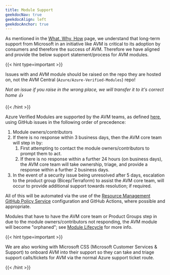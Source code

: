 ```yaml
---
title: Module Support
geekdocNav: true
geekdocAlign: left
geekdocAnchor: true
---
```


As mentioned in the [What, Why, How](/Azure-Verified-Modules/concepts//what-why-how) page, we understand that long-term support from Microsoft in an initiative like AVM is critical to its adoption by consumers and therefore the success of AVM. Therefore we have aligned and provide the below support statement/process for AVM modules.

{{< hint type=important >}}

Issues with and AVM module should be raised on the repo they are hosted on, not the AVM Central (`Azure/Azure-Verified-Modules`) repo!

*Not an issue if you raise in the wrong place, we will transfer it to it's correct home 👍*

{{< /hint >}}

Azure Verified Modules are supported by the AVM teams, as defined [here](/Azure-Verified-Modules/specs/shared/team-definitions/), using GitHub issues in the following order of precedence:

1. Module owners/contributors
2. If there is no response within 3 business days, then the AVM core team will step in by:
   1. First attempting to contact the module owners/contributors to prompt them to act.
   2. If there is no response within a further 24 hours (on business days), the AVM core team will take ownership, triage, and provide a response within a further 2 business days.
3. In the event of a security issue being unresolved after 5 days, escalation to the product group (Bicep/Terraform) to assist the AVM core team, will occur to provide additional support towards resolution; if required.

All of this will be automated via the use of the [Resource Management GitHub Policy Service](https://microsoft.github.io/GitOps/policies/resource-management.html) configuration and GitHub Actions, where possible and appropriate.

Modules that have to have the AVM core team or Product Groups step in due to the module owners/contributors not responding, the AVM module will become "orphaned"; see [Module Lifecycle](/Azure-Verified-Modules/specs/shared/module-lifecycle/) for more info.

{{< hint type=important >}}

We are also working with Microsoft CSS (Microsoft Customer Services & Support) to onboard AVM into their support so they can take and triage support calls/tickets for AVM via the normal Azure support ticket route.

{{< /hint >}}
